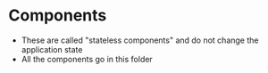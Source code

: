 # Components
- These are called "stateless components" and do not change the application state
- All the components go in this folder

